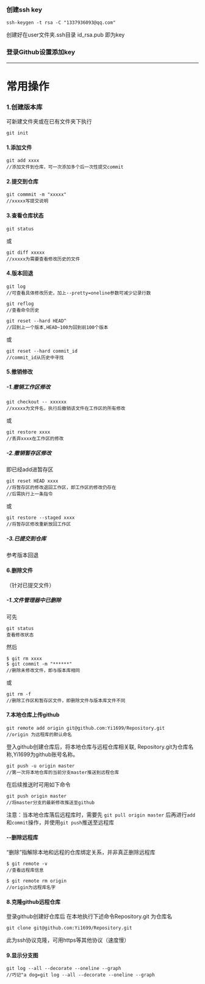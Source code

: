 ### 创建ssh key

```
ssh-keygen -t rsa -C "1337936093@qq.com"
```
创建好在user文件夹.ssh目录
id_rsa.pub 即为key

### 登录Github设置添加key

---
# 常用操作

### 1.创建版本库
可新建文件夹或在已有文件夹下执行
````
git init
````
#### 1.添加文件
```
git add xxxx
//添加文件到仓库，可一次添加多个后一次性提交commit
```
#### 2.提交到仓库
```
git commmit -m "xxxxx"
//xxxxx写提交说明
```
#### 3.查看仓库状态
```
git status
```
或
```
git diff xxxxx
//xxxxx为需要查看修改历史的文件
```
#### 4.版本回退
```
git log
//可查看具体修改历史，加上--pretty=oneline参数可减少记录行数
```

```
git reflog
//查看命令历史
```

```
git reset --hard HEAD^
//回到上一个版本,HEAD~100为回到前100个版本
```
或
```
git reset --hard commit_id
//commit_id从历史中寻找
```
#### 5.撤销修改
##### -1.撤销工作区修改
```
git checkout -- xxxxxx
//xxxxx为文件名，执行后撤销该文件在工作区的所有修改
```
或
```
git restore xxxx
//丢弃xxxx在工作区的修改
```
##### -2.撤销暂存区修改

即已经add进暂存区
```
git reset HEAD xxxx
//将暂存区的修改退回工作区，即工作区的修改仍存在
//后需执行上一条指令
```
或
```
git restore --staged xxxx
//将暂存区修改重新放回工作区
```
##### -3.已提交到仓库
参考版本回退
#### 6.删除文件
（针对已提交文件）
##### -1.文件管理器中已删除
可先
```
git status 
查看修改状态
```
然后
```
$ git rm xxxx
$ git commit -m "******"
//删除未修改文件，即与版本库相同
```
或
```
git rm -f
//删除工作区和暂存区文件，即删除文件与版本库文件不同
```

#### 7.本地仓库上传github
```
git remote add origin git@github.com:Yi1699/Repository.git
//origin 为远程库的默认命名
```
登入github创建仓库后，将本地仓库与远程仓库相关联, Repository.git为仓库名称,Yi1699为github账号名称。

```
git push -u origin master
//第一次将本地仓库的当前分支master推送到远程仓库
```
在后续推送时可用如下命令
```
git push origin master
//将master分支的最新修改推送至github
```
注意：当本地仓库落后远程库时，需要先
`git pull origin master`
后再进行`add`和`commit`操作，并使用`git push`推送至远程库


#### --删除远程库
“删除”指解除本地和远程的仓库绑定关系，并非真正删除远程库
```
$ git remote -v
//查看远程库信息

$ git remote rm origin
//origin为远程库名字
```

#### 8.克隆github远程仓库
登录github创建好仓库后
在本地执行下述命令Repository.git 为仓库名
```
git clone git@github.com:Yi1699/Repository.git
```
此为ssh协议克隆，可用https等其他协议（速度慢）

#### 9.显示分支图
```
git log --all --decorate --oneline --graph
//巧记"a dog=git log --all --decorate --oneline --graph
```